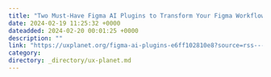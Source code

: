 ```yaml
---
title: "Two Must-Have Figma AI Plugins to Transform Your Figma Workflow"
date: 2024-02-19 11:25:32 +0000
dateadded: 2024-02-20 00:01:25 +0000
description: ""
link: "https://uxplanet.org/figma-ai-plugins-e6ff102810e8?source=rss----819cc2aaeee0---4"
category:
directory: _directory/ux-planet.md
---
```

